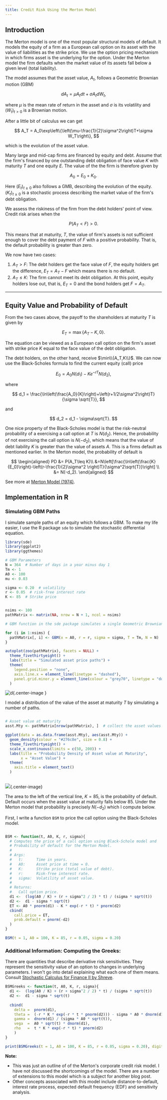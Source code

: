 ```yaml
---
title: Credit Risk Using the Merton Model
---
```


## Introduction

The Merton model is one of the most popular structural models of default. It models the equity of a firm as a European call option on its asset with the value of liabilities as the strike price. We use the option pricing mechanism in which firms asset is the underlying for the option. Under the Merton model the firm defaults when the market value of its assets fall below a given level (total liability). 

The model assumes that the asset value, $A_t$, follows a Geometric Brownian motion (GBM)

$$
dA_t=\mu A_tdt + \sigma A_t dW_t,
$$

where $\mu$ is the mean rate of return in the asset and $\sigma$ is its volatility and $(W_t)_{t>0}$ is a Brownian motion.

After a little bit of calculus we can get

$$
A_T = A_0\exp\left\{\left(\mu-\frac{1}{2}\sigma^2\right)T+\sigma W_T\right\},
$$

which is the evolution of the asset value.

Many large and mid-cap firms are financed by equity and debt. Assume that the firm's financed by one outstanding debt obligation of face value $K$ with maturity $T$ and one equity $E$. The value of the the firm is therefore given by

$$
A_0 = E_0 + K_0.
$$

Here $(E_t)_{t\geq 0}$ also follows a GMB, describing the evolution of the equity. $(K_t)_{t\geq 0}$ is a stochastic process describing the market value of the firm's debt obligation.

We assess the riskiness of the firm from the debt holders' point of view. Credit risk arises when the 

$$
P(A_T<F)>0.
$$

This means that at maturity, $T$, the value of firm's assets is not sufficient enough to cover the debt payment of $F$ with a positive probability. That is, the default probability is greater than zero.


We now have two cases:

1. $A_T > F$: The debt holders get the face value of $F$, the equity holders get the difference, $E_T=A_T-F$ which means there is no default.
2. $A_T \leq K$: The firm cannot meet its debt obligation. At this point, equity holders lose out, that is, $E_T=0$ and the bond holders get $F=A_T$.


****


## Equity Value and Probability of Default

From the two cases above, the payoff to the shareholders at maturity $T$ is given by

$$
E_T = \max\{A_T - K, 0\}.
$$
 
The equation can be viewed as a European call option on the firm's asset with strike price $K$ equal to the face value of the debt obligation.

The debt holders, on the other hand, receive $\min\\{A_T,K\\}$.
We can now use the Black-Scholes formula to find the current equity (call) price

$$
E_0 = A_0N(d_1)-Ke^{-rT}N(d_2),
$$

where

$$
d_1 = \frac{\ln\left(\frac{A_0}{K}\right)+\left(r+1/2\sigma^2\right)T}{\sigma \sqrt{T}},
$$

and

$$
d_2 = d_1 - \sigma\sqrt{T}.
$$

One nice property of the Black-Scholes model is that the risk-neutral probability of a exercising a call option at $T$ is $N(d_2)$. Hence, the probability of not exercising  the call option is $N(-d_2)$, which means that the value of debt liability $K$ is greater than the value of assets $A$. This is a firms default as mentioned earlier. In the Merton model, the probability of default is 

$$
\begin{aligned}
PD &= P(A_T\leq K)\\
&=N\left[\frac{\ln\left(\frac{K}{E_0}\right)-\left(r-\frac{1}{2}\sigma^2 \right)T}{\sigma^2\sqrt{T}}\right] \\
&= N(-d_2).
\end{aligned}
$$

See more at <a href="http://onlinelibrary.wiley.com/doi/10.1111/j.1540-6261.1974.tb03058.x/pdf" target="_blank">Merton Model (1974)</a>.

## Implementation in R

### Simulating GBM Paths
I simulate sample paths of an equity which follows a GBM. To make my life easier, I use the R package `sde` to simulate the stochastic differential equation. 
```r
library(sde)
library(ggplot2)
library(ggthemes)

# GBM Parameters
N = 364  # Number of days in a year minus day 1
Tm <- 1  
A0 <- 100
mu <- 0.03

sigma <- 0.20  # volatility
r <- 0.05  # risk-free interest rate
K <- 85  # Strike price


nsims <- 100
pathMatrix <- matrix(NA, nrow = N + 1, ncol = nsims)

# GBM function in the sde package simulates a single Geometric Brownian motion path

for (i in 1:nsims) {
  pathMatrix[, i] <- GBM(x = A0, r = r, sigma = sigma, T = Tm, N = N)
}

autoplot(zoo(pathMatrix), facets = NULL) +
  theme_fivethirtyeight() +
  labs(title = "Simulated asset price paths") +
  theme(
    legend.position = "none",
    axis.line.x = element_line(linetype = "dashed"),
    panel.grid.minor.y = element_line(colour = "grey70", linetype = "dotted")
  )
```

![d](/assets/images/gbm-sims.png){.center-image }

I model a distribution of the value of the asset at maturity $T$ by simulating a number of paths.  

```r

# Asset value at maturity
asst.Mty <- pathMatrix[nrow(pathMatrix), ]  # collect the asset values from each path

ggplot(data = as.data.frame(asst.Mty), aes(asst.Mty)) +
  geom_density(colour = "#276c8e", size = 0.8) +
  theme_fivethirtyeight() +
  scale_x_continuous(limits = c(50, 200)) +
  labs(title = "Probability Density of Asset value at Maturity",
       x = "Asset Value") +
  theme(
    axis.title = element_text()
  )
  

```

![](/assets/images/merton-density.png){.center-image}


The area to the left of the vertical line, $K=85$, is the probability of default. Default occurs when the asset value at maturity falls below 85. Under the Merton model that probability is precisely $N(-d_2)$ which I compute below. 

First, I write a function `BSM` to price the call option using the Black-Scholes model.

```r

BSM <- function(t, A0, K, r, sigma){
  # Computes the price of a call option using Black-Schole model and
  # Probability of default for the Merton Model.
  # 
  # Args: 
  #   t:      Time in years.
  #   A0:     Asset price at time = 0.
  #   K:      Strike price (total value of debt).
  #   r:      Risk-free interest rate.
  #   sigma:  Volatility of asset value.
  #
  # Returns:
  #   Call option price.
  d1 <-  (log(A0 / K) + (r + sigma^2 / 2) * t) / (sigma * sqrt(t))
  d2 <-  d1 - sigma * sqrt(t)
  ET <- A0 * pnorm(d1) - K * exp(-r * t) * pnorm(d2)
  cbind(
    call.price = ET,
    prob.default = pnorm(-d2)
  )
}

BSM(t = 1, A0 = 100, K = 85, r = 0.05, sigma = 0.20)

```


### Additional Information: Computing the Greeks:

There are quantities that describe derivative risk sensitivities. They represent the sensitivity value of an option to changes in underlying parameters. I won't go into detail explaining what each one of them means. Consult <a href="http://www.springer.com/us/book/9780387401010" target="_blank">Stochastic Calculus for Finance II by Shreve</a>.


```r
BSMGreeks <- function(t, A0, K, r, sigma){
  d1 <-  (log(A0 / K) + (r + sigma^2 / 2) * t) / (sigma * sqrt(t))
  d2 <-  d1 - sigma * sqrt(t)
  
  cbind(
    delta =  pnorm(d1),
    theta =  (-r * K * exp(-r * t * pnorm(d2))) - sigma * A0 * dnorm(d1) / (2 * sqrt(t)),
    gamma =  dnorm(d1) / (sigma * A0 * sqrt(t)),
    vega  =  A0 * sqrt(t) * dnorm(d1),
    rho   =  t * K * exp(-r * t) * pnorm(d2)
    )
}

print(BSMGreeks(t = 1, A0 = 100, K = 85, r = 0.05, sigma = 0.20), digits = 3)
```

**Note:**

- This was just an outline of of the Merton's corporate credit risk model. I have not discussed the shortcomings of the model. There are a number of extensions to this model which is a subject for another blog post.
- Other concepts associated with this model include distance-to-default, interest rate process, expected default frequency (EDF) and sensitivity analysis.


